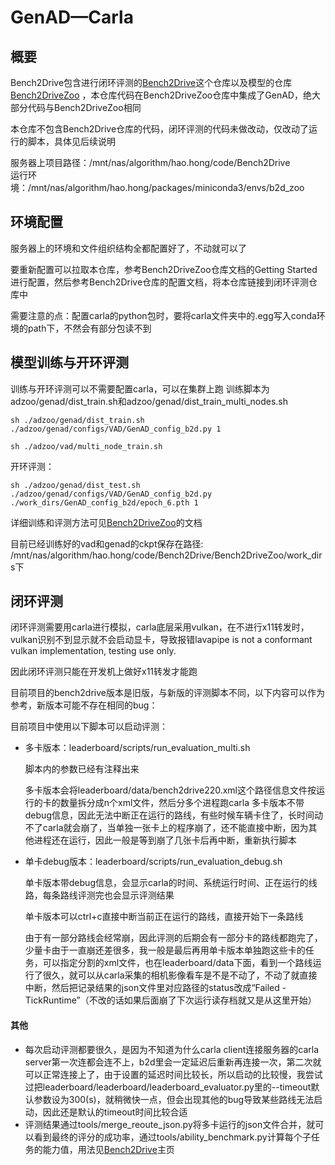 # GenAD—Carla
## 概要
Bench2Drive包含进行闭环评测的[Bench2Drive](https://github.com/Thinklab-SJTU/Bench2Drive)这个仓库以及模型的仓库[Bench2DriveZoo](https://github.com/Thinklab-SJTU/Bench2DriveZoo/tree/uniad/vad)
，本仓库代码在Bench2DriveZoo仓库中集成了GenAD，绝大部分代码与Bench2DriveZoo相同

本仓库不包含Bench2Drive仓库的代码，闭环评测的代码未做改动，仅改动了运行的脚本，具体见后续说明</br>

服务器上项目路径：/mnt/nas/algorithm/hao.hong/code/Bench2Drive</br>
运行环境：/mnt/nas/algorithm/hao.hong/packages/miniconda3/envs/b2d_zoo</br>

## 环境配置
服务器上的环境和文件组织结构全都配置好了，不动就可以了

要重新配置可以拉取本仓库，参考Bench2DriveZoo仓库文档的Getting Started进行配置，然后参考Bench2Drive仓库的配置文档，将本仓库链接到闭环评测仓库中

需要注意的点：配置carla的python包时，要将carla文件夹中的.egg写入conda环境的path下，不然会有部分包读不到

## 模型训练与开环评测
训练与开环评测可以不需要配置carla，可以在集群上跑
训练脚本为adzoo/genad/dist_train.sh和adzoo/genad/dist_train_multi_nodes.sh
``` 
sh ./adzoo/genad/dist_train.sh ./adzoo/genad/configs/VAD/GenAD_config_b2d.py 1
```
```
sh ./adzoo/vad/multi_node_train.sh
```

开环评测：
```
sh ./adzoo/genad/dist_test.sh ./adzoo/genad/configs/VAD/GenAD_config_b2d.py ./work_dirs/GenAD_config_b2d/epoch_6.pth 1
```

详细训练和评测方法可见[Bench2DriveZoo](https://github.com/Thinklab-SJTU/Bench2DriveZoo/tree/uniad/vad)的文档

目前已经训练好的vad和genad的ckpt保存在路径:
/mnt/nas/algorithm/hao.hong/code/Bench2Drive/Bench2DriveZoo/work_dirs下

## 闭环评测
闭环评测需要用carla进行模拟，carla底层采用vulkan，在不进行x11转发时，vulkan识别不到显示就不会启动显卡，导致报错lavapipe is not a conformant vulkan implementation, testing use only.

因此闭环评测只能在开发机上做好x11转发才能跑

目前项目的bench2drive版本是旧版，与新版的评测脚本不同，以下内容可以作为参考，新版本可能不存在相同的bug：

目前项目中使用以下脚本可以启动评测：
- 多卡版本：leaderboard/scripts/run_evaluation_multi.sh
  
  脚本内的参数已经有注释出来

  多卡版本会将leaderboard/data/bench2drive220.xml这个路径信息文件按运行的卡的数量拆分成n个xml文件，然后分多个进程跑carla
  多卡版本不带debug信息，因此无法中断正在运行的路线，有些时候车辆卡住了，长时间动不了carla就会崩了，当单独一张卡上的程序崩了，还不能直接中断，因为其他进程还在运行，因此一般是等到崩了几张卡后再中断，重新执行脚本
- 单卡debug版本：leaderboard/scripts/run_evaluation_debug.sh
  
  单卡版本带debug信息，会显示carla的时间、系统运行时间、正在运行的线路，每条路线评测完也会显示评测结果

  单卡版本可以ctrl+c直接中断当前正在运行的路线，直接开始下一条路线

  由于有一部分路线会经常崩，因此评测的后期会有一部分卡的路线都跑完了，少量卡由于一直崩还差很多，我一般是最后再用单卡版本单独跑这些卡的任务，可以指定分割的xml文件，也在leaderboard/data下面，看到一个路线运行了很久，就可以从carla采集的相机影像看车是不是不动了，不动了就直接中断，然后把记录结果的json文件里对应路径的status改成“Failed - TickRuntime”（不改的话如果后面崩了下次运行读存档就又是从这里开始）
  
#### 其他
- 每次启动评测都要很久，是因为不知道为什么carla client连接服务器的carla server第一次连都会连不上，b2d里会一定延迟后重新再连接一次，第二次就可以正常连接上了，由于设置的延迟时间比较长，所以启动的比较慢，我尝试过把leaderboard/leaderboard/leaderboard_evaluator.py里的--timeout默认参数设为300(s)，就稍微快一点，但会出现其他的bug导致某些路线无法启动，因此还是默认的timeout时间比较合适
- 评测结果通过tools/merge_reoute_json.py将多卡运行的json文件合并，就可以看到最终的评分的成功率，通过tools/ability_benchmark.py计算每个子任务的能力值，用法见[Bench2Drive](https://github.com/Thinklab-SJTU/Bench2Drive)主页
